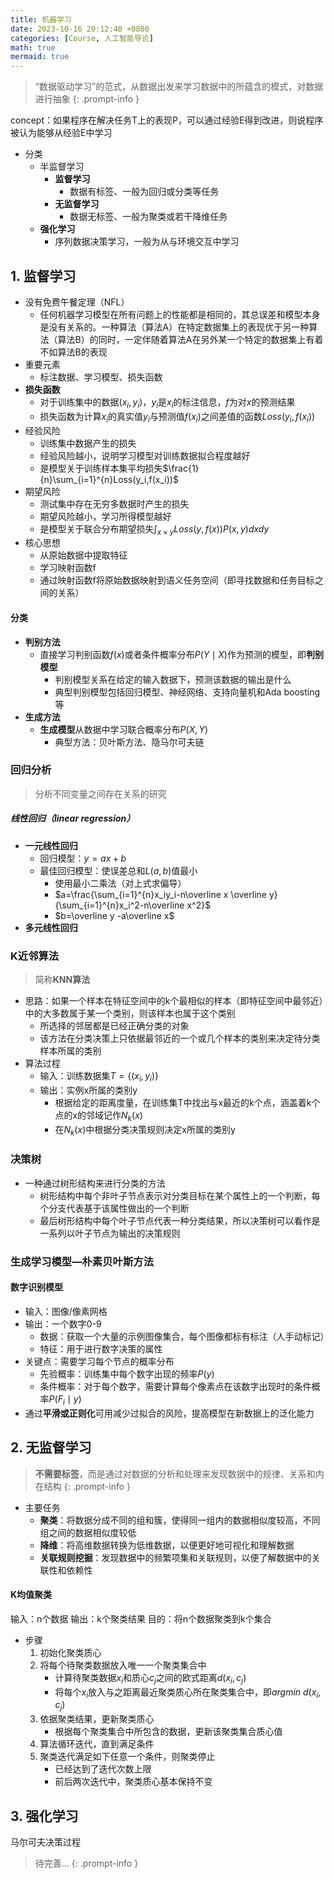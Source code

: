 ```yaml
---
title: 机器学习
date: 2023-10-16 20:12:40 +0800
categories: [Course, 人工智能导论]
math: true
mermaid: true
---
```



> “数据驱动学习”的范式，从数据出发来学习数据中的所蕴含的模式，对数据进行抽象
{: .prompt-info }

concept：如果程序在解决任务T上的表现P，可以通过经验E得到改进，则说程序被认为能够从经验E中学习
- 分类
	- 半监督学习
		- **监督学习**
			- 数据有标签、一般为回归或分类等任务
		- **无监督学习**
			- 数据无标签、一般为聚类或若干降维任务
	- **强化学习**
		- 序列数据决策学习，一般为从与环境交互中学习


## 1. **监督学习**

- 没有免费午餐定理（NFL）
	- 任何机器学习模型在所有问题上的性能都是相同的，其总误差和模型本身是没有关系的。一种算法（算法A）在特定数据集上的表现优于另一种算法（算法B）的同时，一定伴随着算法A在另外某一个特定的数据集上有着不如算法B的表现
- 重要元素
	- 标注数据、学习模型、损失函数
- **损失函数**
	- 对于训练集中的数据$(x_i, y_i)$，$y_i$是$x_i$的标注信息，$f$为对$x$的预测结果
	- 损失函数为计算$x_i$的真实值$y_i$与预测值$f(x_i)$之间差值的函数$Loss(y_i, f(x_i))$
- 经验风险
	- 训练集中数据产生的损失
	- 经验风险越小，说明学习模型对训练数据拟合程度越好
	- 是模型关于训练样本集平均损失$\frac{1}{n}\sum_{i=1}^{n}Loss(y_i,f(x_i))$
- 期望风险
	- 测试集中存在无穷多数据时产生的损失
	- 期望风险越小，学习所得模型越好
	- 是模型关于联合分布期望损失$\int_{x\times y}Loss(y,f(x))P(x,y)dxdy$
- 核心思想
	- 从原始数据中提取特征
	- 学习映射函数f
	- 通过映射函数f将原始数据映射到语义任务空间（即寻找数据和任务目标之间的关系）

#### 分类
- **判别方法**
	- 直接学习判别函数$f(x)$或者条件概率分布$P(Y \mid X)$作为预测的模型，即**判别模型**
		- 判别模型关系在给定的输入数据下，预测该数据的输出是什么
		- 典型判别模型包括回归模型、神经网络、支持向量机和Ada boosting等
- **生成方法**
	- **生成模型**从数据中学习联合概率分布$P(X, Y)$
		- 典型方法：贝叶斯方法、隐马尔可夫链

### 回归分析

> 分析不同变量之间存在关系的研究

##### 线性回归（linear regression）

- **一元线性回归**
	- 回归模型：$y = ax + b$
	- 最佳回归模型：使误差总和$L(a,b)$值最小
		- 使用最小二乘法（对上式求偏导）
		- $a=\frac{\sum_{i=1}^{n}x_iy_i-n\overline x \overline y}{\sum_{i=1}^{n}x_i^2-n\overline x^2}$
		- $b=\overline y -a\overline x$
- **多元线性回归**

### K近邻算法

> 简称**KNN算法**

- 思路：如果一个样本在特征空间中的k个最相似的样本（即特征空间中最邻近）中的大多数属于某一个类别，则该样本也属于这个类别
	- 所选择的邻居都是已经正确分类的对象
	- 该方法在分类决策上只依据最邻近的一个或几个样本的类别来决定待分类样本所属的类别
- 算法过程
	- 输入：训练数据集$T=\{(x_i, y_i)\}$
	- 输出：实例x所属的类别y
		- 根据给定的距离度量，在训练集T中找出与x最近的k个点，涵盖着k个点的x的邻域记作$N_k(x)$
		- 在$N_k(x)$中根据分类决策规则决定x所属的类别y

### 决策树

- 一种通过树形结构来进行分类的方法
	- 树形结构中每个非叶子节点表示对分类目标在某个属性上的一个判断，每个分支代表基于该属性做出的一个判断
	- 最后树形结构中每个叶子节点代表一种分类结果，所以决策树可以看作是一系列以叶子节点为输出的决策规则

### 生成学习模型—朴素贝叶斯方法

#### 数字识别模型

- 输入：图像/像素网格
- 输出：一个数字0-9
	- 数据：获取一个大量的示例图像集合，每个图像都标有标注（人手动标记）
	- 特征：用于进行数字决策的属性
- 关键点：需要学习每个节点的概率分布
	- 先验概率：训练集中每个数字出现的频率$P(y)$
	- 条件概率：对于每个数字，需要计算每个像素点在该数字出现时的条件概率$P(F_i \mid y)$
- 通过**平滑或正则化**可用减少过拟合的风险，提高模型在新数据上的泛化能力


## 2. **无监督学习**

> **不需要标签**，而是通过对数据的分析和处理来发现数据中的规律、关系和内在结构
{: .prompt-info }

- 主要任务
	- **聚类**：将数据分成不同的组和簇，使得同一组内的数据相似度较高，不同组之间的数据相似度较低
	- **降维**：将高维数据转换为低维数据，以便更好地可视化和理解数据
	- **关联规则挖掘**：发现数据中的频繁项集和关联规则，以便了解数据中的关联性和依赖性

#### K均值聚类

输入：n个数据
输出：k个聚类结果
目的：将n个数据聚类到k个集合
- 步骤
	1. 初始化聚类质心
	2. 将每个待聚类数据放入唯一一个聚类集合中
		- 计算待聚类数据$x_i$和质心$c_j$之间的欧式距离$d(x_i, c_j)$
		- 将每个$x_i$放入与之距离最近聚类质心所在聚类集合中，即$argmin~d(x_i, c_j)$
	3. 依据聚类结果，更新聚类质心
		- 根据每个聚类集合中所包含的数据，更新该聚类集合质心值
	4. 算法循环迭代，直到满足条件
	5. 聚类迭代满足如下任意一个条件，则聚类停止
		- 已经达到了迭代次数上限
		- 前后两次迭代中，聚类质心基本保持不变


## 3. 强化学习

马尔可夫决策过程

> 待完善...
{: .prompt-info }

